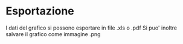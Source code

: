 # Esportazione

I dati del grafico si possono esportare in file .xls o .pdf
Si puo' inoltre salvare il grafico come immagine .png

